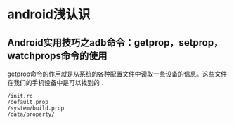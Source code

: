 # android浅认识

## Android实用技巧之adb命令：getprop，setprop，watchprops命令的使用
getprop命令的作用就是从系统的各种配置文件中读取一些设备的信息。这些文件在我们的手机设备中是可以找到的：

```
/init.rc
/default.prop
/system/build.prop
/data/property/
```

